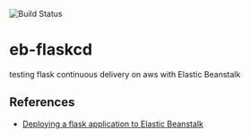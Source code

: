 
![Build Status](https://codebuild.us-east-1.amazonaws.com/badges?uuid=eyJlbmNyeXB0ZWREYXRhIjoiV2NZMzJOWTlpUXU1UnRRT3dGVWZxRUVOdjU3LzJKbnNKcEpXVmNvTnRzb1Q3MXJiR3VHUS9kY2Y0M2VEL3Jvb2RMeFJBRlZleklMa3grbndGSlVkUFhrPSIsIml2UGFyYW1ldGVyU3BlYyI6IkNJKy8xeUFzTUxZOXduRTkiLCJtYXRlcmlhbFNldFNlcmlhbCI6MX0%3D&branch=main)
# eb-flaskcd
testing flask continuous delivery on aws with Elastic Beanstalk

## References
 - [Deploying a flask application to Elastic Beanstalk](https://docs.aws.amazon.com/elasticbeanstalk/latest/dg/create-deploy-python-flask.html)
